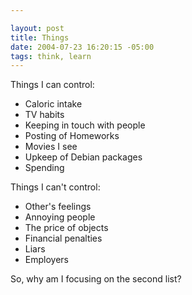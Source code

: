 ```yaml
--- 

layout: post
title: Things
date: 2004-07-23 16:20:15 -05:00
tags: think, learn
---
```

Things I can control:
<ul>
	<li>Caloric intake</li>
	<li>TV habits</li>
	<li>Keeping in touch with people</li>
	<li>Posting of Homeworks</li>
	<li>Movies I see</li>
	<li>Upkeep of Debian  packages</li>
	<li>Spending</li>
</ul>
Things I can't control:
<ul>
	<li>Other's feelings</li>
	<li>Annoying people</li>
	<li>The price of objects</li>
	<li>Financial penalties</li>
	<li>Liars</li>
	<li>Employers</li>
</ul>
So, why am I focusing on the second list?
